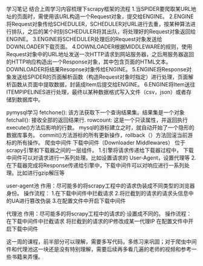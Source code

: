 学习笔记
结合上周学习内容梳理下scrapy框架的流程
1.当SPIDER要爬取某URL地址的页面时，需使用该URL构造一个Request对象，提交给ENGINE。
2.ENGINE将Request对象传给SCHEDULER，SCHEDULER对URL进行去重，按某种算法进行排队，之后的某个时刻SCHEDULER将其出队，将处理好的Request对象返回给ENGINE。
3.ENGINE将SCHEDULER处理后的Request对象发送给DOWNLOADER下载页面。
4.DOWNLOADER根据MIDDLEWARE的规则，使用Request对象中的URL地址发送一次HTTP请求到网站服务器，之后用服务器返回的HTTP响应构造出一个Response对象，其中包含页面的HTML文本。DOWNLOADER将结果Resopnse对象传给ENGINE。
5.ENGINE将Response对象发送给SPIDER的页面解析函数（构造Request对象时指定）进行处理，页面解析函数从页面中提取数据，封装成Item后提交给ENGINE。
6.ENGINE将Item送往ITEMPIPELINES进行处理，最终以某种数据格式写入文件（csv，json）或者存储到数据库中。

pymysql学习
fetchone(): 该方法获取下一个查询结果集。结果集是一个对象
fetchall(): 接收全部的返回结果行.
rowcount: 这是一个只读属性，并返回执行execute()方法后影响的行数。
mysql的游标建立之时，就自动开始了一个隐形的数据库事务。
commit()方法游标的所有更新操作，rollback（）方法回滚当前游标的所有操作。
爬虫中间件
下载中间件（Downloader Middlewares） 位于scrapy引擎和下载器之间的一层组件。
1.引擎将请求传递给下载器过程中， 下载中间件可以对请求进行一系列处理。比如设置请求的 User-Agent，设置代理等
2.在下载器完成将Response传递给引擎中，下载中间件可以对响应进行一系列处理。比如进行gzip解压等

user-agent池
作用：尽可能多的将scrapy工程中的请求伪装成不同类型的浏览器身份。
操作流程：
1.在下载中间件中拦截请求
2.将拦截到的请求的请求头信息中的UA进行篡改伪装
3.在配置文件中开启下载中间件

代理池
作用：尽可能多的将scrapy工程中的请求的·设置成不同的。
操作流程：
在下载中间件中拦截请求
将拦截到的请求的IP修改成某一代理IP
在配置文件中开启下载中间件

这一周的课程，前半部分可以理解，需要多写代码，多练习来巩固；对于爬虫中间件和代理池这一块还是没有特别理解，需要后续再多看几遍的老师的视频和参考一些书籍来弄懂。


